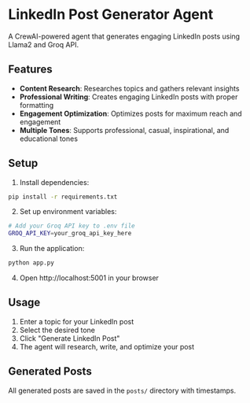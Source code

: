 # LinkedIn Post Generator Agent

A CrewAI-powered agent that generates engaging LinkedIn posts using Llama2 and Groq API.

## Features

- **Content Research**: Researches topics and gathers relevant insights
- **Professional Writing**: Creates engaging LinkedIn posts with proper formatting
- **Engagement Optimization**: Optimizes posts for maximum reach and engagement
- **Multiple Tones**: Supports professional, casual, inspirational, and educational tones

## Setup

1. Install dependencies:
```bash
pip install -r requirements.txt
```

2. Set up environment variables:
```bash
# Add your Groq API key to .env file
GROQ_API_KEY=your_groq_api_key_here
```

3. Run the application:
```bash
python app.py
```

4. Open http://localhost:5001 in your browser

## Usage

1. Enter a topic for your LinkedIn post
2. Select the desired tone
3. Click "Generate LinkedIn Post"
4. The agent will research, write, and optimize your post

## Generated Posts

All generated posts are saved in the `posts/` directory with timestamps.